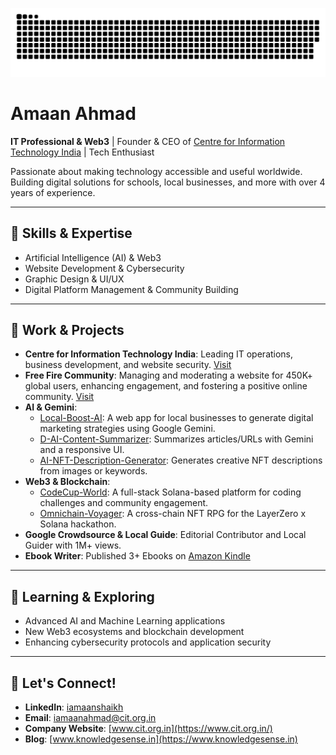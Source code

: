 ![Contribution Board](https://raw.githubusercontent.com/0xme/0xme/output/github-contribution-grid-snake-dark.svg)
# Amaan Ahmad

**IT Professional & Web3** | Founder & CEO of [Centre for Information Technology India](https://www.cit.org.in/) | Tech Enthusiast

Passionate about making technology accessible and useful worldwide. Building digital solutions for schools, local businesses, and more with over 4 years of experience.

---

## 🔧 Skills & Expertise

- Artificial Intelligence (AI) & Web3
- Website Development & Cybersecurity
- Graphic Design & UI/UX
- Digital Platform Management & Community Building

---

## 🚀 Work & Projects

- **Centre for Information Technology India**: Leading IT operations, business development, and website security. [Visit](https://www.cit.org.in/)
- **Free Fire Community**: Managing and moderating a website for 450K+ global users, enhancing engagement, and fostering a positive online community. [Visit](https://www.freefirecommunity.com/)
- **AI & Gemini**:
  - [Local-Boost-AI](https://github.com/iamaanahmad/Local-Boost-AI): A web app for local businesses to generate digital marketing strategies using Google Gemini.
  - [D-AI-Content-Summarizer](https://github.com/iamaanahmad/D-AI-Content-Summarizer): Summarizes articles/URLs with Gemini and a responsive UI.
  - [AI-NFT-Description-Generator](https://github.com/iamaanahmad/AI-NFT-Description-Generator): Generates creative NFT descriptions from images or keywords.
- **Web3 & Blockchain**:
  - [CodeCup-World](https://github.com/iamaanahmad/CodeCup-World): A full-stack Solana-based platform for coding challenges and community engagement.
  - [Omnichain-Voyager](https://github.com/iamaanahmad/Omnichain-Voyager): A cross-chain NFT RPG for the LayerZero x Solana hackathon.
- **Google Crowdsource & Local Guide**: Editorial Contributor and Local Guider with 1M+ views.
- **Ebook Writer**: Published 3+ Ebooks on [Amazon Kindle](https://www.amazon.com/author/amaan)

---

## 🌱 Learning & Exploring

- Advanced AI and Machine Learning applications
- New Web3 ecosystems and blockchain development
- Enhancing cybersecurity protocols and application security

---

## 🤝 Let's Connect!

- **LinkedIn**: [iamaanshaikh](https://www.linkedin.com/in/iamaanshaikh)
- **Email**: iamaanahmad@cit.org.in
- **Company Website**: [www.cit.org.in](https://www.cit.org.in/)
- **Blog**: [www.knowledgesense.in](https://www.knowledgesense.in)
